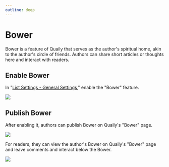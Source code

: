 ```yaml
---
outline: deep
---
```


# Bower

Bower is a feature of Quaily that serves as the author's spiritual home, akin to the author's circle of friends. Authors can share short articles or thoughts here and interact with readers.

## Enable Bower

In "[List Settings - General Settings](https://quaily.com/dashboard/lists/@current/settings/general)," enable the "Bower" feature.

![](https://static.quaily.com/media/19zuwxzq.webp)

## Publish Bower

After enabling it, authors can publish Bower on Quaily's "Bower" page.

![](https://static.quaily.com/media/qlxuy6yq.webp)

For readers, they can view the author's Bower on Quaily's "Bower" page and leave comments and interact below the Bower.

![](https://static.quaily.com/media/jp6u0yp1.webp)
